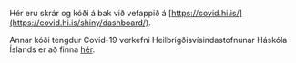 Hér eru skrár og kóði á bak við vefappið á [https://covid.hi.is/](https://covid.hi.is/shiny/dashboard/).

Annar kóði tengdur Covid-19 verkefni Heilbrigðisvísindastofnunar Háskóla Íslands er að finna [hér](https://github.com/bgautijonsson/covid19).